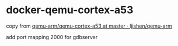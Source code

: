 # docker-qemu-cortex-a53

copy from [qemu-arm/qemu-cortex-a53 at master · ljishen/qemu-arm](https://github.com/ljishen/qemu-arm/tree/master/qemu-cortex-a53)

add port mapping 2000 for gdbserver
